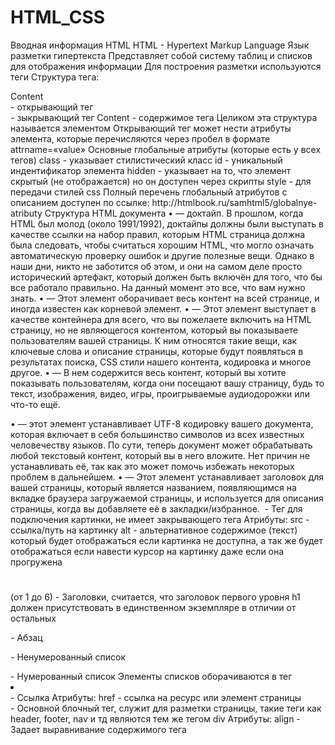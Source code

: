 # HTML_CSS

Вводная информация HTML
HTML - Hypertext Markup Language
Язык разметки гипертекста
Представляет собой систему таблиц и списков для отображения информации
Для построения разметки используются теги
Структура тега:
<div>Content</div>
<div> - открывающий тег
</div> - зыкрывающий тег
Content - содержимое тега
Целиком эта структура называется элементом
Открывающий тег может нести атрибуты элемента, которые перечисляются через
пробел в формате
attrname=«value»
Основные глобальные атрибуты (которые есть у всех тегов)
class - указывает стилистический класс
id - уникальный индентификатор элемента
hidden - указывает на то, что элемент скрытый (не отображается) но он доступен
через скрипты
style - для передачи стилей css
Полный перечень глобальный атрибутов с описанием доступен по ссылке:
http://htmlbook.ru/samhtml5/globalnye-atributy
Структура HTML документа
• <!DOCTYPE html> — доктайп. В прошлом, когда HTML был молод (около
1991/1992), доктайпы должны были выступать в качестве ссылки на набор
правил, которым HTML страница должна была следовать, чтобы считаться
хорошим HTML, что могло означать автоматическую проверку ошибок и
другие полезные вещи. Однако в наши дни, никто не заботится об этом, и
они на самом деле просто исторический артефакт, который должен быть
включён для того, что бы все работало правильно. На данный момент это
все, что вам нужно знать.
• <html></html> — Этот элемент оборачивает весь контент на всей странице,
и иногда известен как корневой элемент.
• <head></head> — Этот элемент выступает в качестве контейнера для всего,
что вы пожелаете включить на HTML страницу, но не являющегося
контентом, который вы показываете пользователям вашей страницы. К ним
относятся такие вещи, как ключевые слова и описание страницы, которые
будут появляться в результатах поиска, CSS стили нашего контента,
кодировка и многое другое.
• <body></body> — В нем содержится весь контент, который вы хотите
показывать пользователям, когда они посещают вашу страницу, будь то
текст, изображения, видео, игры, проигрываемые аудиодорожки или что-то
ещё.

• <meta charset="utf-8"> — этот элемент устанавливает UTF-8 кодировку
вашего документа, которая включает в себя большинство символов из всех
известных человечеству языков. По сути, теперь документ может
обрабатывать любой текстовый контент, который вы в него вложите. Нет
причин не устанавливать её, так как это может помочь избежать некоторых
проблем в дальнейшем.
• <title></title> — Этот элемент устанавливает заголовок для вашей страницы,
который является названием, появляющимся на вкладке браузера
загружаемой страницы, и используется для описания страницы, когда вы
добавляете её в закладки/избранное.
<img> - Тег для подключения картинки, не имеет закрывающего тега
Атрибуты:
src - ссылка/путь на картинку
alt - альтернативное содержимое (текст) который будет отображаться если
картинка не доступна, а так же будет отображаться если навести курсор на
картинку даже если она прогружена
<h1></h1> (от 1 до 6) - Заголовки, считается, что заголовок первого уровня h1
должен присутствовать в единственном экземпляре в отличии от остальных
<p></p> - Абзац
<ul></ul> - Ненумерованный список
<ol></ol> - Нумерованный список
Элементы списков оборачиваются в тег <li></li>
<a></a> - Ссылка
Атрибуты:
href - ссылка на ресурс или элемент страницы
<div></div> - Основной блочный тег, служит для разметки страницы, такие теги
как header, footer, nav и тд являются тем же тегом div
Атрибуты:
align - Задает выравнивание содержимого тега
<script> - Служит для описания или подключения скриптов
Атрибуты:
async - Загружает скрипт асинхронно.
defer - Откладывает выполнение скрипта до тех пор, пока вся страница не будет
загружена полностью.
language - Устанавливает язык программирования на котором написан скрипт.
src - Адрес скрипта из внешнего файла для импорта в текущий документ.
type -Определяет тип содержимого тега <script>.
<b></b> - Делает текст жирным
<I></I> - Делает текст курсивным
<input> - Однострунное поле ввода
<textarea> - Многострунное поле ввода

CSS - Cascad Style Sheet
Каскадная таблица стилей, служит для описания стилистики содержимого
страницы
Анатомия:
div {
color: red;
}
Div - селектор, элемент или class/id элемента для которого/которых
прописываются стили
color - свойство
red - значение свойства
Все свойства перечисляются через ; а свойство и его значение через :
#some_id - для указания индентификатора
.some_class - для указания класса
Можно указывать несколько селекторов через запятую
Свойства и их возможные значения вы всегда можете найти здесь:
https://html5book.ru/osnovy-css/
